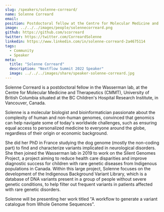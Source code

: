 ```yaml
---
slug: /speakers/solenne-correard/
name: Solenne Correard
email:
position: Postdoctoral fellow at the Centre for Molecular Medicine and Therapeutics, University of British Columbia
image: ../../../images/people/solennecorreard.png
github: https://github.com/scorreard
twitter: https://twitter.com/CorreardSolenne
linkedin: https://www.linkedin.com/in/solenne-correard-2a4675114
tags:
  - Community
  - Speaker
meta:
  title: "Solenne Correard"
  description: "Nextflow Summit 2022 Speaker"
  image: ../../../images/share/speaker-solenne-correard.jpg
---
```

Solenne Correard is a postdoctoral fellow in the Wasserman lab, at the Centre for Molecular Medicine and Therapeutics (CMMT), University of British Columbia situated at the BC Children's Hospital Research Institute, in Vancouver, Canada.

Solenne is a molecular biologist and bioinformatician passionate about the complexity of human and non-human genomes, convinced that genomics can help navigate some of today's worldwide challenges, such as ensuring equal access to personalized medicine to everyone around the globe, regardless of their origin or economic background.

She did her PhD in France studying the dog genome (mostly the non-coding part) to find and characterize variants implicated in neurological disorders. She then joined the Wasserman lab in 2019 to work on the Silent Genomes Project, a project aiming to reduce health care disparities and improve diagnostic success for children with rare genetic diseases from Indigenous populations in Canada. Within this large project, Solenne focuses on the development of the Indigenous Background Variant Library, which is a database of DNA variants present in a group of people without severe genetic conditions, to help filter out frequent variants in patients affected with rare genetic disorders.

Solenne will be presenting her work titled "A workflow to generate a variant catalogue from Whole Genome Sequences".
